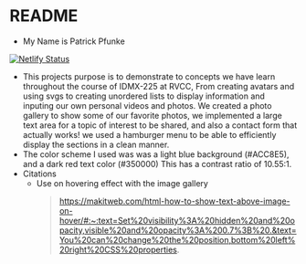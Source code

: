 # README
 - My Name is Patrick Pfunke

 [![Netlify Status](https://api.netlify.com/api/v1/badges/adda6043-0a6e-453f-8444-3b441a83ea4c/deploy-status)](https://app.netlify.com/sites/midterm-patrickpfunke/deploys)
 - This projects purpose is to demonstrate to concepts we have learn throughout the course of IDMX-225 at RVCC, From creating avatars and using svgs to creating unordered lists to display information and inputing our own personal videos and photos. We created a photo gallery to show some of our favorite photos, we implemented a large text area for a topic of interest to be shared, and also a contact form that actually works! we used a hamburger menu to be able to efficiently display the sections in a clean manner. 
 - The color scheme I used was was a light blue background (#ACC8E5), and a dark red text color (#350000) This has a contrast ratio of 10.55:1.
 - Citations
    - Use on hovering effect with the image gallery
        > https://makitweb.com/html-how-to-show-text-above-image-on-hover/#:~:text=Set%20visibility%3A%20hidden%20and%20opacity,visible%20and%20opacity%3A%200.7%3B%20.&text=You%20can%20change%20the%20position,bottom%20left%20right%20CSS%20properties.